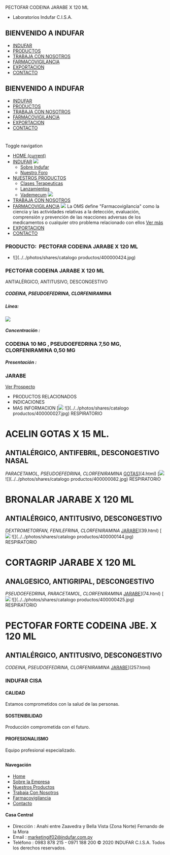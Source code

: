 PECTOFAR CODEINA JARABE X 120 ML
- Laboratorios Indufar C.I.S.A.
## BIENVENIDO A INDUFAR
* [INDUFAR](256.html#)
* [PRODUCTOS](256.html#)
* [TRABAJA CON NOSOTROS](256.html#)
* [FARMACOVIGILANCIA](256.html#)
* [EXPORTACION](256.html#)
* [CONTACTO](256.html#)
## BIENVENIDO A INDUFAR
* [INDUFAR](../../index.html)
* [PRODUCTOS](../../productos.html)
* [TRABAJA CON NOSOTROS](../../trabaja_con_nosotros.html)
* [FARMACOVIGILANCIA](../../farmacovigilancia.html)
* [EXPORTACION](../../exportacion.html)
* [CONTACTO](../../contacto.html)
# 
Toggle navigation
* [HOME (current)](../../index.html)
* [INDUFAR](256.html#) 
  [![ ](../../photos/shares/Sistema/Menu/indufar_menul.jpg)](../../institucional.html)
  - [Sobre Indufar](../../institucional.html)
  - [Nuestro Foro](../../blog.html)
* [NUESTROS PRODUCTOS](256.html#) 
  - [Clases Terapeuticas](../clases_terapeuticas.html)
  - [Lanzamientos](../lanzamientos.html)
  - [Vademecum](../../productos.html)
  [![ ](../../photos/shares/Sistema/Menu/productos.png)](../../productos.html)
* [TRABAJA CON NOSOTROS](../../trabaja_con_nosotros.html)
* [FARMACOVIGILANCIA](256.html#) 
  [![ ](../../photos/shares/Sistema/Menu/TUBOS.png)](../../farmacovigilancia.html)
  La OMS define "Farmacovigilancia" como la ciencia y las actividades relativas a la detección, evaluación, comprensión y prevención de las reacciones adversas de los medicamentos o cualquier otro problema relacionado con ellos
  [Ver más](../../farmacovigilancia.html)
* [EXPORTACION](../../exportacion.html)
* [CONTACTO](../../contacto.html)
### PRODUCTO:  PECTOFAR CODEINA JARABE X 120 ML
* ![](../../photos/shares/catalogo productos/400000424.jpg)
### **PECTOFAR CODEINA JARABE X 120 ML**
ANTIALÉRGICO, ANTITUSIVO, DESCONGESTIVO
##### **CODEINA, PSEUDOEFEDRINA, CLORFENIRAMINA**
##### **Línea:**
[![](../../photos/shares/Laboratorios/lab_medical.png)](../linea/2.html)
##### **Concentración :**
### CODEINA 10 MG , PSEUDOEFEDRINA 7,50 MG, CLORFENIRAMINA 0,50 MG
##### **Presentación :**
### JARABE
[Ver Prospecto](https://www.indufar.com.py/files/shares/prospectos/400000424.pdf)
* PRODUCTOS RELACIONADOS
* INDICACIONES
* MAS INFORMACION
[![](../../photos/shares/Laboratorios/lab_indufar.png)
![](../../photos/shares/catalogo productos/400000027.jpg)
RESPIRATORIO
# ACELIN GOTAS X 15 ML.
## ANTIALÉRGICO, ANTIFEBRIL, DESCONGESTIVO NASAL
*PARACETAMOL, PSEUDOEFEDRINA, CLORFENIRAMINA*
[GOTAS](256.html#)](4.html)
[![](../../photos/shares/Laboratorios/lab_indufar.png)
![](../../photos/shares/catalogo productos/400000082.jpg)
RESPIRATORIO
# BRONALAR JARABE X 120 ML
## ANTIALÉRGICO, ANTITUSIVO, DESCONGESTIVO
*DEXTROMETORFAN, FENILEFRINA, CLORFENIRAMINA*
[JARABE](256.html#)](39.html)
[![](../../photos/shares/Laboratorios/lab_indufar.png)
![](../../photos/shares/catalogo productos/400000144.jpg)
RESPIRATORIO
# CORTAGRIP JARABE X 120 ML
## ANALGESICO, ANTIGRIPAL, DESCONGESTIVO
*PSEUDOEFEDRINA, PARACETAMOL, CLORFENIRAMINA*
[JARABE](256.html#)](74.html)
[![](../../photos/shares/Laboratorios/lab_medical.png)
![](../../photos/shares/catalogo productos/400000425.jpg)
RESPIRATORIO
# PECTOFAR FORTE CODEINA JBE. X 120 ML
## ANTIALÉRGICO, ANTITUSIVO, DESCONGESTIVO
*CODEINA, PSEUDOEFEDRINA, CLORFENIRAMINA*
[JARABE](256.html#)](257.html)
### INDUFAR CISA
#### CALIDAD
Estamos comprometidos con la salud de las personas.
#### SOSTENIBILIDAD
Producción comprometida con el futuro.
#### PROFESIONALISMO
Equipo profesional especializado.
## 
#### Navegación
* [Home](../../index.html)
* [Sobre la Empresa](../../institucional.html)
* [Nuestros Productos](../../productos.html)
* [Trabaja Con Nosotros](../../trabaja_con_nosotros.html)
* [Farmacovigilancia](../../farmacovigilancia.html)
* [Contacto](../../contacto.html)
#### Casa Central
* Dirección : Anahi entre Zaavedra y Bella Vista (Zona Norte) Fernando de la Mora
* Email : [marketingif02@indufar.com.py](mailto:marketingif02@indufar.com.py)
* Teléfono : 0983 878 215 - 0971 188 200
© 2020 INDUFAR C.I.S.A. Todos los derechos reservados.